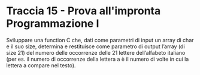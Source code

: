 # Traccia 15 - Prova all'impronta Programmazione I #

Sviluppare una function C che, dati come parametri di input un array di char e il suo size, determina e restituisce come parametro di output l’array (di size 21) del numero delle occorrenze delle 21 lettere dell’alfabeto italiano (per es. il numero di occorrenze della lettera a è il numero di volte in cui la lettera a compare nel testo).
